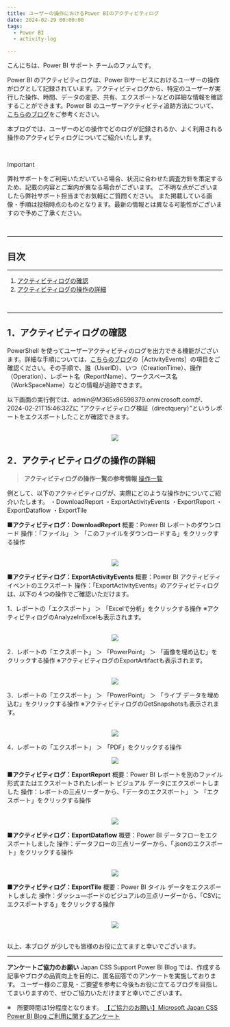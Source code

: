 ```yaml
---
title: ユーザーの操作におけるPower BIのアクティビティログ
date: 2024-02-29 00:00:00 
tags:
  - Power BI
  - activity-log

---
```



こんにちは、Power BI サポート チームのファムです。

Power BI のアクティビティログは、Power BIサービスにおけるユーザーの操作がログとして記録されています。アクティビティログから、特定のユーザーが実行した操作、時間、データの変更、共有、エクスポートなどの詳細な情報を確認することができます。Power BI のユーザーアクティビティ追跡方法について、[こちらのブログ](https://jpbap-sqlbi.github.io/blog/powerbi/pbi_activity_log_usage_metrics/)をご参考ください。

本ブログでは、ユーザーのどの操作でどのログが記録されるか、よく利用される操作のアクティビティログについてご紹介いたします。

<!-- more -->

</br>

> [!IMPORTANT]
> 弊社サポートをご利用いただいている場合、状況に合わせた調査方針を策定するため、記載の内容とご案内が異なる場合がございます。
> ご不明な点がございましたら弊社サポート担当までお気軽にご質問ください。
> また掲載している画像・手順は投稿時点のものとなります。最新の情報とは異なる可能性がございますので予めご了承ください。

</br>

---
## 目次
---
1. [アクティビティログの確認](#1．アクティビティログの確認)
2. [アクティビティログの操作の詳細](#2．アクティビティログの操作の詳細)

</br>

---

## 1．アクティビティログの確認
PowerShell を使ってユーザーアクティビティのログを出力できる機能がございます。詳細な手順については、[こちらのブログ](https://jpbap-sqlbi.github.io/blog/powerbi/pbi_activity_log_usage_metrics/)の［ActivityEvents］の項目をご確認ください。その手順で、誰（UserID）、いつ（CreationTime）、操作（Operation）、レポート名（ReportName）、ワークスペース名（WorkSpaceName）などの情報が追跡できます。

以下画面の実行例では、admin＠M365x86598379.onmicrosoft.comが、2024-02-21T15:46:32Zに ”アクティビティログ検証（directquery）”というレポートをエクスポートしたことが確認できます。


</br>

<div align="center">
<img src="pic1.png">
</div>


## 2．アクティビティログの操作の詳細

> **アクティビティログの操作一覧の参考情報**
>  [操作一覧](https://learn.microsoft.com/ja-jp/fabric/admin/operation-list)


例として、以下のアクティビティログが、実際にどのような操作かについてご紹介いたします。
・DownloadReport
・ExportActivityEvents
・ExportReport
・ExportDataflow
・ExportTile

**■アクティビティログ：DownloadReport**
概要：Power BI レポートのダウンロード
操作：「ファイル」 ＞ 「このファイルをダウンロードする」をクリックする操作 

</br>

<div align="center">
<img src="pic2.png">
</div>


**■アクティビティログ：ExportActivityEvents**
概要：Power BI アクティビティ イベントのエクスポート
操作：「ExportActivityEvents」のアクティビティログは、以下の４つの操作でご確認いただけます。

1．レポートの「エクスポート」 ＞ 「Excelで分析」をクリックする操作
※アクティビティログのAnalyzeInExcelも表示されます。

</br>

<div align="center">
<img src="pic3.png">
</div>


2．レポートの「エクスポート」 ＞ 「PowerPoint」 ＞ 「画像を埋め込む」をクリックする操作
※アクティビティログのExportArtifactも表示されます。

</br>

<div align="center">
<img src="pic4.png">
</div>


3．レポートの「エクスポート」 ＞ 「PowerPoint」 ＞ 「ライブ データを埋め込む」をクリックする操作
※アクティビティログのGetSnapshotsも表示されます。

</br>

<div align="center">
<img src="pic5.png">
</div>


4．レポートの「エクスポート」 ＞ 「PDF」をクリックする操作
</br>

<div align="center">
<img src="pic6.png">
</div>

**■アクティビティログ：ExportReport**
概要：Power BI レポートを別のファイル形式またはエクスポートされたレポート ビジュアル データにエクスポートしました
操作：レポートの三点リーダーから、「データのエクスポート」 ＞ 「エクスポート」をクリックする操作

</br>

<div align="center">
<img src="pic7.png">
</div>


**■アクティビティログ：ExportDataflow**
概要：Power BI データフローをエクスポートしました
操作：データフローの三点リーダーから、「.jsonのエクスポート」をクリックする操作

</br>

<div align="center">
<img src="pic8.png">
</div>


**■アクティビティログ：ExportTile**
概要：Power BI タイル データをエクスポートしました
操作：ダッシュ―ボードのビジュアルの三点リーダーから、「CSVにエクスポートする」をクリックする操作

</br>

<div align="center">
<img src="pic9.png">
</div>

</br>


以上、本ブログ が少しでも皆様のお役に立てますと幸いでございます。


---

**アンケートご協力のお願い**
Japan CSS Support Power BI Blog では、作成する記事やブログの品質向上を目的に、匿名回答でのアンケートを実施しております。
ユーザー様のご意見・ご要望を参考に今後もお役に立てるブログを目指してまいりますので、ぜひご協力いただけますと幸いでございます。 

※　所要時間は1分程度となります。
[【ご協力のお願い】Microsoft Japan CSS Power BI Blog ご利用に関するアンケート](https://jpbap-sqlbi.github.io/blog/powerbi/pbi_blogsurvey2022/)

